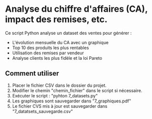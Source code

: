 # Analyse du chiffre d'affaires (CA), impact des remises, etc.

Ce script Python analyse un dataset des ventes pour générer :
- L'évolution mensuelle du CA avec un graphique
- Top 10 des produits les plus rentables
- Utilisation des remises par vendeur
- Analyse clients les plus fidèle et la loi Pareto

## Comment utiliser
1. Placer le fichier CSV dans le dossier du projet.
2. Modifier le chemin "chemin_fichier" dans le script si nécessaire.
3. Exécuter le script : "pyhton 7_datasets.py"
4. Les graphiques sont sauvegarder dans "7_graphiques.pdf"
5. Le fichier CVS mis à jour est sauvegarder dans "7_datatsets_sauvegarde.csv"
